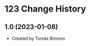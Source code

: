 123 Change History
====================

1.0 (2023-01-08)
----------------
* Created by Tomás Briones

